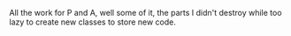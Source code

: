 All the work for P and A, well some of it, the parts I didn't destroy while too lazy to create new classes to store new code. 

